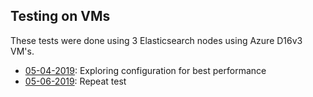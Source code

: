 ## Testing on VMs

These tests were done using 3 Elasticsearch nodes using Azure D16v3 VM's.

- [05-04-2019](./05-04-2019): Exploring configuration for best performance
- [05-06-2019](./05-06-2019): Repeat test
